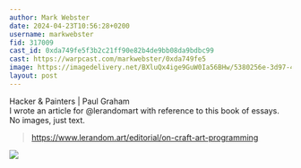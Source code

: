 ```yaml
---
author: Mark Webster
date: 2024-04-23T10:56:28+0200
username: markwebster
fid: 317009
cast_id: 0xda749fe5f3b2c21ff90e82b4de9bb08da9bdbc99
cast: https://warpcast.com/markwebster/0xda749fe5
image: https://imagedelivery.net/BXluQx4ige9GuW0Ia56BHw/5380256e-3d97-40f4-d34c-882478239e00/original
layout: post
---
```

Hacker & Painters | Paul Graham  
I wrote an article for @lerandomart with reference to this book of essays. No images, just text.   
> https://www.lerandom.art/editorial/on-craft-art-programming  

![](https://imagedelivery.net/BXluQx4ige9GuW0Ia56BHw/5380256e-3d97-40f4-d34c-882478239e00/original)